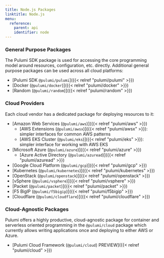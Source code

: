 ```yaml
---
title: Node.js Packages
linktitle: Node.js
menu:
  reference:
    parent: api
    identifier: node
---
```


### General Purpose Packages

The Pulumi SDK package is used for accessing the core programming model around resources, configuration, etc.
directly. Additional general purpose packages can be used across all cloud platforms:

* [Pulumi SDK `@pulumi/pulumi`]({{< relref "pulumi/pulumi" >}})
* [Docker (`@pulumi/docker`)]({{< relref "pulumi/docker" >}})
* [Random (`@pulumi/random`)]({{< relref "pulumi/random" >}})

### Cloud Providers

Each cloud vendor has a dedicated package for deploying resources to it:

* [Amazon Web Services (`@pulumi/aws`)]({{< relref "pulumi/aws" >}})
    * [AWS Extensions (`@pulumi/awsx`)]({{< relref "pulumi/awsx" >}}): simpler interfaces for common AWS patterns
    * [AWS EKS Cluster (`@pulumi/eks`)]({{< relref "pulumi/eks" >}}): simpler interface for working with AWS EKS
* [Microsoft Azure (`@pulumi/azure`)]({{< relref "pulumi/azure" >}})
    * [Azure Active Directory (`@pulumi/azuread`)]({{< relref "pulumi/azuread" >}})
* [Google Cloud Platform (`@pulumi/gcp`)]({{< relref "pulumi/gcp" >}})
* [Kubernetes (`@pulumi/kubernetes`)]({{< relref "pulumi/kubernetes" >}})
* [OpenStack (`@pulumi/openstack`)]({{< relref "pulumi/openstack" >}})
* [vSphere (`@pulumi/vsphere`)]({{< relref "pulumi/vsphere" >}})
* [Packet (`@pulumi/packet`)]({{< relref "pulumi/packet" >}})
* [F5 BigIP (`@pulumi/f5bigip`)]({{< relref "pulumi/f5bigip" >}})
* [Cloudflare (`@pulumi/cloudflare`)]({{< relref "pulumi/cloudflare" >}})

### Cloud-Agnostic Packages

Pulumi offers a highly productive, cloud-agnostic package for container and serverless oriented programming in the
`@pulumi/cloud` package which currently allows writing applications once and deploying to either AWS or Azure.

* [Pulumi Cloud Framework (`@pulumi/cloud`) <span class="badge badge-preview">PREVIEW</span>]({{< relref "pulumi/cloud" >}})
